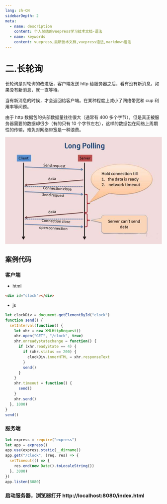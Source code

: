 ```yaml
---
lang: zh-CN
sidebarDepth: 2
meta:
  - name: description
    content: 个人总结的vuepress学习技术文档-语法
  - name: keywords
    content: vuepress,最新技术文档,vuepress语法,markdown语法
---
```


# 二.长轮询
长轮询是对轮询的改进版，客户端发送 http 给服务器之后，看有没有新消息，如果没有新消息，就一直等待。

当有新消息的时候，才会返回给客户端。在某种程度上减小了网络带宽和 cup 利用率等问题。

由于 http 数据包的头部数据量往往很大（通常有 400 多个字节），但是真正被服务器需要的数据却很少（有的只有 10 个字节左右），这样的数据包在网络上周期性的传输，难免对网络带宽是一种浪费。

![](./1.2.jpg)

## 案例代码

### 客户端

- html

```html
<div id="clock"></div>
```

- js

```js
let clockDiv = document.getElementById("clock")
function send() {
  setInterval(function() {
    let xhr = new XMLHttpRequest()
    xhr.open("GET", "/clock", true)
    xhr.onreadystatechange = function() {
      if (xhr.readyState == 4) {
        if (xhr.status == 200) {
          clockDiv.innerHTML = xhr.responseText
        }
        send()
      }
    }
    xhr.timeout = function() {
      send()
    }
    xhr.send()
  }, 1000)
}
send()
```

### 服务端

```js
let express = require("express")
let app = express()
app.use(express.static(__dirname))
app.get("/clock", (req, res) => {
  setTimeout(() => {
    res.end(new Date().toLocaleString())
  }, 3000)
})
app.listen(8080)
```

### 启动服务器，浏览器打开 http://localhost:8080/index.html

<!-- ![](./result.png) -->
